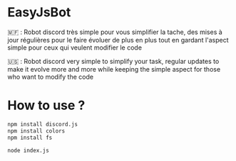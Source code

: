 # EasyJsBot

🇲🇫 : Robot discord très simple pour vous simplifier la tache, des mises à jour régulières pour le faire évoluer de plus en plus tout en gardant l'aspect simple pour ceux qui veulent modifier le code 

🇺🇸 : Robot discord very simple to simplify your task, regular updates to make it evolve more and more while keeping the simple aspect for those who want to modify the code

# How to use ?

```BASH
npm install discord.js
npm install colors
npm install fs

node index.js
```
